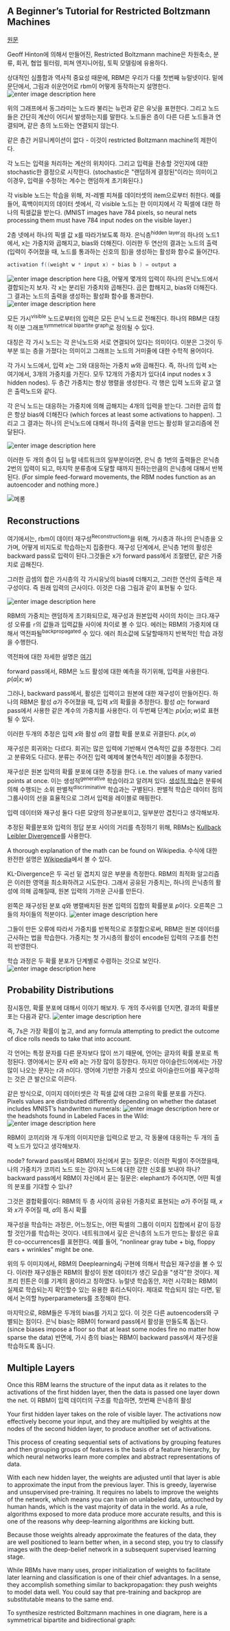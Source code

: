 ## A Beginner’s Tutorial for Restricted Boltzmann Machines
[원문](http://deeplearning4j.org/restrictedboltzmannmachine.html)

Geoff Hinton에 의해서 만들어진, Restricted Boltzmann machine은 차원축소, 분류, 회귀, 협업 필터링, 피쳐 엔지니어링, 토픽 모델링에 유용하다.

상대적인  심플함과 역사적 중요성 때문에, RBM은 우리가 다룰 첫번째 뉴럴넷이다. 밑에 문단에서, 그림과 쉬운언어로 rbm이 어떻게 동작하는지 설명한다.
![enter image description here](http://deeplearning4j.org/img/two_layer_RBM.png)

위의 그래프에서 동그라미는 노드라 불리는 뉴런과 같은 유닛을 표현한다. 그리고 노드들은 간단히 계산이 어디서 발생하는지를 말한다. 노드들은 층이 다른 다른 노드들과 연결되며, 같은 층의 노드와는 연결되지 않는다.

같은 층간 커뮤니케이션이 없다 - 이것이 restricted Boltzmann machine의 제한이다.

각 노드는 입력을 처리하는 계산의 위치이다. 그리고 입력을 전송할 것인지에 대한 stochastic한 결정으로 시작한다. (stochastic은 "랜덤하게 결정된"이라는 의미이고 이경우, 입력을 수정하는 계수는 랜덤하게 초기화된다.)

각 visible 노드는 학습을 위해,  저-레벨 피쳐를 데이터셋의 item으로부터 취한다. 예를 들어, 흑백이미지의 데이터 셋에서, 각 visible 노드는 한 이미지에서 각 픽셀에 대한 하나의 픽셀값을 받는다. (MNIST images have 784 pixels, so neural nets processing them must have 784 input nodes on the visible layer.)

2층 넷에서 하나의 픽셀 값 x를 따라가보도록 하자. 은닉층<sup>hidden layer</sup>의 하나의 노드1에서,  x는 가중치와 곱해지고, bias와 더해진다. 이러한 두 연산의 결과는 노드의 출력(입력이 주어졌을 때, 노드를 통과하는 신호의 힘)을 생성하는 활성화 함수로 들어간다.

```java
activation f((weight w * input x) + bias b ) = output a
```
![enter image description here](http://deeplearning4j.org/img/input_path_RBM.png)
다음, 어떻게 몇개의 입력이 하나의 은닉노드에서 결합되는지 보자. 각 x는 분리된 가중치와 곱해진다. 곱은 합해지고, bias와 더해진다. 그 결과는 노드의 출력을 생성하는 활성화 함수를 통과한다.
![enter image description here](http://deeplearning4j.org/img/weighted_input_RBM.png)

모든 가시<sup>visible</sup> 노드로부터의 입력은 모든 은닉 노드로 전해진다. 하나의 RBM은 대칭적 이분 그래프<sup>symmetrical bipartite graph</sup>로 정의될 수 있다.

대칭은 각 가시 노드는 각 은닉노드와 서로 연결되어 있다는 의미이다. 이분은 그것이 두 부분 또는 층을 가졌다는 의미이고 그래프는 노드의 거미줄에 대한 수학적 용어이다.

각 가시 노드에서, 입력 $x$는 그와 대응하는 가중치 $w$와 곱해진다. 즉, 하나의 입력 x는 여기에서, 3개의 가중치를 가진다. 모두 12개의 가중치가 있다(4 input nodes x 3 hidden nodes). 두 층간 가중치는 항상 행렬을 생성한다. 각 행은 입력 노드와 같고 열은 출력노드와 같다. 

각 은닉 노드는 대응하는 가중치에 의해 곱해지는 4개의 입력을 받는다.  그러한 곱의 합은 항상 bias에 더해진다 (which forces at least some activations to happen). 그리고 그 결과는 하나의 은닉노드에 대해서 하나의 출력을 만드는 활성화 알고리즘에 전달된다.

![enter image description here](http://deeplearning4j.org/img/multiple_inputs_RBM.png)

이러한 두 개의 층이 딥 뉴럴 네트워크의 일부분이라면, 은닉 층 1번의 출력들은 은닉층 2번의 입력이 되고,  마지막 분류층에 도달할 때까지 원하는만큼의 은닉층에 대해서 반복된다. (For simple feed-forward movements, the RBM nodes function as an autoencoder and nothing more.)

![메롱](http://deeplearning4j.org/img/multiple_hidden_layers_RBM.png)

## Reconstructions
여기에서는, rbm이 데이터 재구성<sup>Reconstructions</sup>을 위해, 가시층과 하나의 은닉층을 오가며, 어떻게 비지도로 학습하는지 집중한다. 재구성 단계에서, 은닉층 1번의 활성은 backward pass로 입력이 된다.그것들은 x가 forward pass에서 조절됐던, 같은 가중치로 곱해진다.

그러한 곱셈의 합은 가시층의 각 가시유닛의 bias에 더해지고, 그러한 연산의 출력은 재구성이다. 즉 원래 입력의 근사이다. 이것은 다음 그림과 같이 표현될 수 있다.

![enter image description here](http://deeplearning4j.org/img/reconstruction_RBM.png)

RBM의 가중치는 랜덤하게 초기화되므로, 재구성과 원본입력 사이의 차이는 크다.재구성 오류를  `r`의 값들과 입력값들 사이에 차이로 볼 수 있다. 에러는 RBM의 가중치에 대해서 역전파될<sup>backpropagated</sup> 수 있다. 에러 최소값에 도달할때까지 반복적인 학습 과정을 수행한다.

역전파에 대한 자세한 설명은 [여기](http://deeplearning4j.org/neuralnet-overview.html#forward)

 forward pass에서, RBM은 노드 활성에 대한 예측을 하기위해, 입력을 사용한다. $p(a|x; w)$

그러나, backward pass에서, 활성은 입력이고 원본에 대한 재구성이 만들어진다. 하나의 RBM은 활성 $a$가 주어졌을 때, 입력 $x$의 확률을 추정한다.  활성 $a$는 forward pass에서 사용한 같은 계수의 가중치를 사용한다. 이 두번째 단계는 $p(x|a; w)$로 표현될 수 있다.

이러한 두개의 추정은 입력 $x$와 활성 $a$의 결합 확률 분포로 귀결된다. $p(x, a)$

 재구성은 회귀와는 다르다. 회귀는 많은 입력에 기반해서 연속적인 값을 추정한다. 그리고 분류와도 다르다. 분류는 주어진 입력 예제에 불연속적인 레이블을 추정한다.
 
재구성은 원본 입력의 확률 분포에 대한 추정을 한다. i.e. the values of many varied points at once. 이는 생성적<sup>generative</sup> 학습이라고 알려져 있다. [생성적 학습](http://cs229.stanford.edu/notes/cs229-notes2.pdf)은 분류에 의해 수행되는 소위 판별적<sup>discriminative</sup> 학습과는 구별된다. 판별적 학습은 데이터 점의 그룹사이의 선을 효율적으로 그려서 입력을 레이블로 매핑한다.

입력 데이터와 재구성 둘다 다른 모양의 정규분포이고, 일부분만 겹친다고 생각해보자.

추정된 확률분포와 입력의 정답 분포 사이의 거리를 측정하기 위해, RBMs는 [Kullback Leibler Divergence](https://www.quora.com/What-is-a-good-laymans-explanation-for-the-Kullback-Leibler-Divergence)를 사용한다.

 A thorough explanation of the math can be found on Wikipedia.
 수식에 대한 완전한 설명은 [Wikipedia](https://en.wikipedia.org/wiki/Kullback%E2%80%93Leibler_divergence)에서 볼 수 있다.
  
KL-Divergence은 두 곡선 밑 겹치지 않은 부분을 측정한다. RBM의 최적화 알고리즘은 이러한 영역을 최소화하려고 시도한다. 그래서 공유된 가중치는, 하나의 은닉층의 활성에 의해 곱해질때, 원본 입력의 가까운 근사를 만든다.

왼쪽은 재구성된 분포 $q$와 병렬배치된 원본 입력의 집합의 확률분포 $p$이다. 오른쪽은 그들의 차이들의 적분이다.
![enter image description here](http://deeplearning4j.org/img/KL_divergence_RBM.png)

그들이 만든 오류에 따라서 가중치를 반복적으로 조절함으로써, RBM은 원본 데이터를 근사하는 법을 학습한다. 가중치는 첫 가시층의 활성이 encode된 입력의 구조를 천천히 반영한다. 

학습 과정은 두 확률 분포가 단계별로 수렴하는 것으로 보인다. 
![enter image description here](http://deeplearning4j.org/img/KLD_update_RBM.png)

## Probability Distributions
잠시동안, 확률 분포에 대해서 이야기 해보자. 두 개의 주사위를 던지면, 결과의 확률분포는 다음과 같다.
![enter image description here](https://upload.wikimedia.org/wikipedia/commons/1/12/Dice_Distribution_%28bar%29.svg)

즉, 7s은 가장 확률이 높고,  and any formula attempting to predict the outcome of dice rolls needs to take that into account.

각 언어는 특정 문자를 다른 문자보다 많이 쓰기 때문에, 언어는 글자의 확률 분포로 특정된다. 영어에서는 문자 e와 a는 가장 많이 등장한다. 하지만 아이슬란드어에서는 가장 많이 나오는 문자는 r과 n이다. 영어에 기반한 가중치 셋으로 아이슬란드어를 재구성하는 것은 큰 발산으로 이끈다.

같은 방식으로, 이미지 데이터셋은 각 픽셀 값에 대한 고유의 확률 분포를 가진다.  Pixels values are distributed differently depending on whether the dataset includes MNIST’s handwritten numerals:
![enter image description here](http://deeplearning4j.org/img/mnist_render.png)
or the headshots found in Labeled Faces in the Wild:
![enter image description here](http://deeplearning4j.org/img/LFW_reconstruction.jpg)

RBM이 코끼리와 개 두개의 이미지만을 입력으로 받고, 각 동물에 대응하는 두 개의 출력 노드가 있다고 생각해보자.

node?  forward pass에서 RBM이 자신에서 묻는 질문은: 이러한 픽셀이 주어졌을때, 나의 가중치가 코끼리 노드 또는 강아지 노드에 대한 강한 신호를 보내야 하나?backward pass에서 RBM이 자신에서 묻는 질문은: elephant가 주어지면, 어떤 픽셀의 분포를 기대할 수 있나?

그것은 결합확률이다: RBM의 두 층 사이의 공유된 가중치로 표현되는 $a$가 주어질 때, $x$ 와 $x$가 주어질 때, $a$의 동시 확률

재구성을 학습하는 과정은, 어느정도는, 어떤 픽셀의 그룹이 이미지 집합에서 같이 등장할 것인가를 학습하는 것이다. 네트워크에서 깊은 은닉층의 노드가 만드는 활성은 유효한 co-occurrences를 표현한다. 예를 들어,  “nonlinear gray tube + big, floppy ears + wrinkles” might be one.

위의 두 이미지에서, RBM의 Deeplearning4j 구현에 의해서 학습된 재구성을 볼 수 있다. 이러한 재구성들은 RBM의 활성이 원본 데이터가 생긴 모습을 "생각"한 것이다. 제프리 힌튼은 이를 기계의 꿈이라고 칭하였다. 뉴럴넷 학습동안, 저런 시각화는 RBM이 실제로 학습되는지 확인할수 있는 유용한 휴리스틱이다. 제대로 학습되지 않는 다면, 밑에서 논의할 hyperparameters를 조정해야 한다.

마지막으로, RBM들은 두개의 bias를 가지고 있다. 이 것은 다른 autoencoders와 구별되는 점이다. 은닉 bias는 RBM이 forward pass에서 활성을 만들도록 돕는다.(since biases impose a floor so that at least some nodes fire no matter how sparse the data) 반면에, 가시 층의 bias는 RBM이 backward pass에서 재구성을 학습하도록 돕니다.

## Multiple Layers

Once this RBM learns the structure of the input data as it relates to the activations of the first hidden layer, then the data is passed one layer down the net. 
이 RBM이 입력 데이터의 구조를 학습하면, 첫번째 은닉층의 활성

Your first hidden layer takes on the role of visible layer. The activations now effectively become your input, and they are multiplied by weights at the nodes of the second hidden layer, to produce another set of activations.

This process of creating sequential sets of activations by grouping features and then grouping groups of features is the basis of a feature hierarchy, by which neural networks learn more complex and abstract representations of data.

With each new hidden layer, the weights are adjusted until that layer is able to approximate the input from the previous layer. This is greedy, layerwise and unsupervised pre-training. It requires no labels to improve the weights of the network, which means you can train on unlabeled data, untouched by human hands, which is the vast majority of data in the world. As a rule, algorithms exposed to more data produce more accurate results, and this is one of the reasons why deep-learning algorithms are kicking butt.

Because those weights already approximate the features of the data, they are well positioned to learn better when, in a second step, you try to classify images with the deep-belief network in a subsequent supervised learning stage.

While RBMs have many uses, proper initialization of weights to facilitate later learning and classification is one of their chief advantages. In a sense, they accomplish something similar to backpropagation: they push weights to model data well. You could say that pre-training and backprop are substitutable means to the same end.

To synthesize restricted Boltzmann machines in one diagram, here is a symmetrical bipartite and bidirectional graph:


